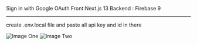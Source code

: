 Sign in with Google OAuth
Front:Next.js 13
Backend : Firebase 9

___
 create .env.local file and  paste all api key and id in there

![Image One](https://github.com/aminhaghi86/next-oauth/blob/main/public/img/Screenshot%202023-01-23%20at%2001.06.16.png)
![Image Two](https://github.com/aminhaghi86/next-oauth/blob/main/public/img/Screenshot%202023-01-23%20at%2001.06.39.png)


 
 
